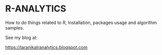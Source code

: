 # R-ANALYTICS
How to do things related to R, Installation, packages usage and algorithm samples.

See my blog at:

https://laranikalranalytics.blogspot.com




